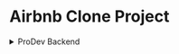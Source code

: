 # Airbnb Clone Project

<details>
<summary>ProDev Backend</summary>

## About the Project

The Airbnb Clone Project is a comprehensive, real-world application designed to simulate the development of a robust booking platform like Airbnb. It involves a deep dive into full-stack development, focusing on backend systems, database design, API development, and application security. Learners will build a scalable web application while collaborating in team workflows and applying industry best practices.

## Learning Objectives

- **GitHub Collaboration**  
  Master branching, pull requests, code reviews, and collaborative workflows.
- **Backend & Database Design**  
  Deepen understanding of RESTful API design, ORM modeling, and relational schemas.
- **API Security**  
  Implement authentication, authorization, rate-limiting, and input validation.
- **CI/CD Pipelines**  
  Design automated testing, build, and deployment workflows.
- **Documentation & Planning**  
  Strengthen project documentation, architectural diagrams, and task breakdowns.
- **Tech Integration**  
  Integrate Django, GraphQL, MySQL, Docker, and CI/CD tools in a unified ecosystem.

## Requirements

- GitHub account
- Familiarity with Markdown for README authoring
- Prior experience with Django (or similar backend framework)
- Basic knowledge of MySQL (or another relational database)
- Understanding of software development lifecycle, security, and CI/CD
- Comfort with Docker and a CI/CD platform (e.g., GitHub Actions)

## Key Highlights

- **Repository Management**  
  Initialize & structure a public GitHub repo with clear directories and README.
- **Team Roles**  
  Define responsibilities: backend, frontend, database, DevOps, QA, design, security.
- **Tech Stack Breakdown**  
  Document each technology’s role: Django for APIs, MySQL for data persistence, GraphQL for query flexibility.
- **Database Modeling**  
  Design entities, attributes, and relationships reflecting real-world booking logic.
- **Feature-Driven Development**  
  Outline core features with user flows and business logic impact.
- **Security Best Practices**  
  Apply OWASP principles: JWT auth, RBAC, CORS, CSRF protection, HTTPS enforcement.
- **Automated Deployments**  
  Set up Dockerized services and GitHub Actions to test, build, and deploy to AWS ECS.

---

## Team Roles

- **Backend Developer**  
  Designs and implements REST/GraphQL APIs using Django; writes business logic & unit tests.
- **Frontend Developer**  
  Builds responsive UI components; integrates with backend endpoints and handles state management.
- **Database Administrator**  
  Models relational schema in MySQL; optimizes queries, manages migrations, and ensures backups.
- **DevOps Engineer**  
  Containerizes services with Docker; configures CI/CD pipelines and deploys to AWS ECS.
- **QA Engineer**  
  Writes integration and end-to-end tests; ensures code quality with automated test suites.
- **UX/UI Designer**  
  Crafts wireframes and mockups; ensures usability and accessibility across devices.
- **Project Manager**  
  Coordinates tasks, tracks progress, and facilitates communication among team members.
- **Security Engineer**  
  Reviews code for vulnerabilities; implements security measures (auth, rate limits, input validation).

## Technology Stack

- **Django**  
  High-level Python web framework for rapid API development.
- **GraphQL (Graphene-Django)**  
  Flexible query language to fetch exactly the data clients need.
- **MySQL**  
  Relational database for storing users, listings, bookings, and payments.
- **Docker**  
  Containerization platform to ensure consistent environments.
- **GitHub Actions**  
  Automates linting, testing, building, and deployment workflows.
- **AWS ECS**  
  Managed container orchestration for scalable deployments.

## Database Design

| Entity         | Key Fields                                                              | Relationships                                                                    |
| -------------- | ----------------------------------------------------------------------- | -------------------------------------------------------------------------------- |
| **Users**      | `id`, `name`, `email`, `password_hash`, `role`                          | A user can own many Properties; can make many Bookings                           |
| **Properties** | `id`, `owner_id`, `title`, `description`, `location`, `price_per_night` | Each Property belongs to one User; has many Bookings & Reviews                   |
| **Bookings**   | `id`, `user_id`, `property_id`, `start_date`, `end_date`, `total_price` | A Booking belongs to one User and one Property; one-to-one with Payment & Review |
| **Reviews**    | `id`, `booking_id`, `rating`, `comment`, `created_at`                   | Each Review is linked to one Booking                                             |
| **Payments**   | `id`, `booking_id`, `amount`, `status`, `processed_at`                  | Each Payment corresponds to one Booking                                          |

## Feature Breakdown

- **User Management**  
  Registration, login/logout, profile editing, and role-based access control.
- **Property Listings**  
  Hosts can create, update, view, and delete property entries with images & amenities.
- **Search & Filtering**  
  Guests can search by location, dates, price range, and apply multiple filters.
- **Booking System**  
  Select dates, calculate pricing, confirm bookings, and view booking history.
- **Reviews & Ratings**  
  Post-stay feedback system with star ratings and comments.
- **Payment Processing**  
  Secure transactions via Stripe integration; handle payment confirmations and refunds.
- **Admin Dashboard**  
  Overview of users, listings, bookings, and system health metrics.
- **Notifications**  
  Automated email alerts for booking confirmations, reminders, and cancellations.

## API Security

- **Authentication**  
  JSON Web Tokens (JWT) for stateless, secure user sessions.
- **Authorization**  
  Role-Based Access Control (RBAC) to restrict endpoints by user role.
- **Rate Limiting**  
  Throttle requests per IP/user to mitigate abuse and DDoS risks.
- **Input Validation & Sanitization**  
  Enforce strict schemas to prevent SQL injection and XSS.
- **HTTPS Enforcement**  
  SSL/TLS for all API traffic to protect data in transit.
- **CORS & CSRF Protection**  
  Configure allowed origins and use CSRF tokens for state-changing requests.

## CI/CD Pipeline

1. **Lint & Test**
   - **GitHub Actions** runs linters (flake8, ESLint) and unit/integration tests on every PR.
2. **Build & Publish**
   - Build Docker images for backend and push to AWS ECR.
3. **Deploy**
   - Trigger Rolling Deployments on AWS ECS clusters.
4. **Infrastructure as Code**
   - Use Terraform to provision and manage AWS resources (VPC, ECS, RDS).
5. **Monitoring & Alerts**
   - Integrate CloudWatch alarms and Slack notifications for deployment status.

 </details>
